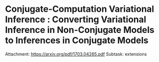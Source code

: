 # Conjugate-Computation Variational Inference : Converting Variational Inference in Non-Conjugate Models to Inferences in Conjugate Models

Attachment: https://arxiv.org/pdf/1703.04265.pdf
Subtask: extensions

